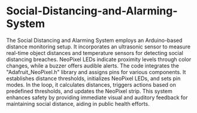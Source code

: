 # Social-Distancing-and-Alarming-System
The Social Distancing and Alarming System employs an Arduino-based distance monitoring setup. It incorporates an ultrasonic sensor to measure real-time object distances and temperature sensors for detecting social distancing breaches. NeoPixel LEDs indicate proximity levels through color changes, while a buzzer offers audible alerts. The code integrates the "Adafruit_NeoPixel.h" library and assigns pins for various components. It establishes distance thresholds, initializes NeoPixel LEDs, and sets pin modes. In the loop, it calculates distances, triggers actions based on predefined thresholds, and updates the NeoPixel strip. This system enhances safety by providing immediate visual and auditory feedback for maintaining social distance, aiding in public health efforts.
